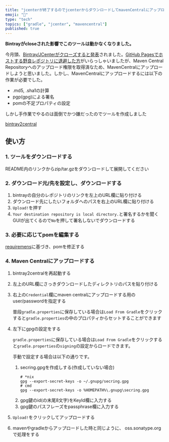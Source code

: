 ```yaml
---
title: "jcenterが終了するのでjcenterからダウンロードしてmavenCentralにアップロードするツールを作った"
emoji: "💾"
type: "tech"
topics: ["gradle", "jcenter", "mavencentral"]
published: true
---
```


**Bintrayがcloseされた影響でこのツールは動かなくなりました。**

今月頭、[Bintray/JCenterがクローズすると発表](https://jfrog.com/blog/into-the-sunset-bintray-jcenter-gocenter-and-chartcenter/)されました。[GitHub Pagesでホストする野良レポジトリに退避した方](https://qiita.com/ryo_mm2d/items/b7a6b2f2fe47b5d34675)がいらっしゃいましたが、Maven Central Repositoryへのアップロード権限を取得済なため、MavenCentralにアップロードしようと思いました。しかし、MavenCentralにアップロードするには以下の作業が必要でした。

- .md5, .sha1の計算
- pgp(gpg)による署名
- pomの不足プロパティの設定

しかし手作業でやるのは面倒でかつ嫌だったのでツールを作成しました

[bintray2central](https://github.com/anatawa12/bintray2central)

## 使い方

### 1. ツールをダウンロードする

README内のリンクからzip/tar.gzをダウンロードして展開してください

### 2. ダウンロード元/先を設定し、ダウンロードする

1. bintrayの自分のレポジトリのリンクを左上のURL欄に貼り付ける
2. ダウンロード先にしたいフォルダへのパスを右上のURL欄に貼り付ける
3. `Upload!`を押す
4. `Your destination repository is local directory.`と署名するかを聞くGUIが出てくるので`No`を押して署名しないでダウンロードする

### 3. 必要に応じてpomを編集する

[requiremens](https://central.sonatype.org/pages/requirements.html)に基づき、pomを修正する

### 4. Maven Centralにアップロードする

1. bintray2centralを再起動する
2. 左上のURL欄にさっきダウンロードしたディレクトリのパスを貼り付ける
3. 右上の`Credential`欄にmaven centralにアップロードする用のuser/passwordを指定する
   
    普段`gradle.properties`に保存している場合は`Load From Gradle`をクリックすると`gradle.properties`の中のプロパティからセットすることができます
4. 左下にgpgの設定をする

    `gradle.properties`に保存している場合は`Load From Gradle`をクリックすると`gradle.properties`の`signing`の設定からロードできます。

    手動で設定する場合は以下の通りです。
    1. secring.gpgを作成しする(作成していない場合)
       ```
       # *nix
       gpg --export-secret-keys -o ~/.gnupg/secring.gpg
       # cmd
       gpg --export-secret-keys -o %HOMEPATH%\.gnupg\secring.gpg
       ```
    4. gpg鍵のid(の末尾8文字)をKeyId欄に入力する
    5. gpg鍵のパスフレーズをpassphrase欄に入力する
5. `Upload!`をクリックしてアップロードする
6. mavenやgradleからアップロードした時と同じように、 oss.sonatype.org で処理をする

